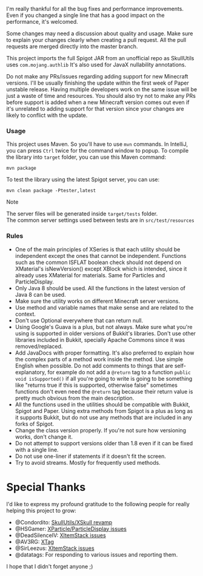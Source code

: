 I'm really thankful for all the bug fixes and performance improvements.\
Even if you changed a single line that has a good impact on the performance, it's welcomed.

Some changes may need a discussion about quality and usage.
Make sure to explain your changes clearly when creating a pull request.
All the pull requests are merged directly into the master branch.

This project imports the full Spigot JAR from an unofficial repo as SkullUtils uses `com.mojang.authlib`
It's also used for JavaX nullability annotations.

Do not make any PRs/issues regarding adding support for new Minecraft versions. I'll be usually finishing the update
within the first week of Paper unstable release.
Having multiple developers work on the same issue will be just a waste of time and resources.
You should also try not to make any PRs before support is added when a new Minecraft version comes out even
if it's unrelated to adding support for that version since your changes are likely to conflict with the update.

### Usage

This project uses Maven. So you'll have to use `mvn` commands.
In IntelliJ, you can press `Ctrl` twice for the command window to popup.
To compile the library into `target` folder, you can use this Maven command:

```maven
mvn package
```

To test the library using the latest Spigot server, you can use:

```maven
mvn clean package -Ptester,latest
```

> [!NOTE]
> The server files will be generated inside `target/tests` folder.\
> The common server settings used between tests are in `src/test/resources`

### Rules

* One of the main principles of XSeries is that each utility should be independent except the ones that cannot be
  independent. Functions such as the common ISFLAT boolean check should not depend on XMaterial's isNewVersion() except
  XBlock which is intended, since it already uses XMaterial for materials. Same for Particles and ParticleDisplay.
* Only Java 8 should be used. All the functions in the latest version of Java 8 can be used.
* Make sure the utility works on different Minecraft server versions.
* Use method and variable names that make sense and are related to the context.
* Don't use Optional everywhere that can return null.
* Using Google's Guava is a plus, but not always. Make sure what you're using is supported in
  older versions of Bukkit's libraries. Don't use other libraries included in Bukkit, specially Apache Commons
  since it was removed/replaced.
* Add JavaDocs with proper formatting. It's also preferred to explain how the complex parts of a method work
  inside the method. Use simple English when possible. Do not add comments to things that are self-explanatory,
  for example do not add a `@return` tag to a function `public void isSupported()` if all you're going to write
  is going to be something like "returns true if this is supported, otherwise false" sometimes functions don't
  even need the `@return` tag because their return value is pretty much obvious from the main description.
* All the functions used in the utilities should be compatible with Bukkit, Spigot and Paper.
  Using extra methods from Spigot is a plus as long as it supports Bukkit, but do not use any methods that are included
  in any forks of Spigot.
* Change the class version properly. If you're not sure how versioning works, don't change it.
* Do not attempt to support versions older than 1.8 even if it can be fixed with a single line.
* Do not use one-liner if statements if it doesn't fit the screen.
* Try to avoid streams. Mostly for frequently used methods.

# Special Thanks

I'd like to express my profound gratitude to the following people for really helping this project to grow:

* @Condordito: [SkullUtils/XSkull revamp](https://github.com/CryptoMorin/XSeries/issues/254)
* @HSGamer: [XParticle/ParticleDisplay issues](https://github.com/CryptoMorin/XSeries/commits?author=HSGamer)
* @DeadSilenceIV: [XItemStack issues](https://github.com/CryptoMorin/XSeries/commits?author=DeadSilenceIV)
* @AV3RG: [XTag](https://github.com/CryptoMorin/XSeries/commit/988fee3a0fc80697f99804ca7c13108976f26acd)
* @SirLeezus: [XItemStack issues](https://github.com/CryptoMorin/XSeries/commits?author=SirLeezus)
* @datatags: For responding to various issues and reporting them.

I hope that I didn't forget anyone ;)